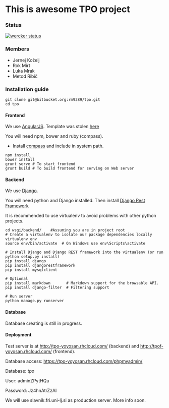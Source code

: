 # This is awesome TPO project #

### Status ###
[![wercker status](https://app.wercker.com/status/aeb20820488130dfb55a14330a7e056b/m "wercker
status")](https://app.wercker.com/project/bykey/aeb20820488130dfb55a14330a7e056b)
### Members ###
- Jernej Koželj
- Rok Mirt
- Luka Mrak
- Metod Ribič

### Installation guide ###

```shell
git clone git@bitbucket.org:rm9289/tpo.git
cd tpo
```
#### Frontend ####

We use [AngularJS](https://docs.angularjs.org/guide).
Template was stolen [here](https://almsaeedstudio.com/themes/AdminLTE/index2.html)

You will need npm, bower and ruby (compass).

- Install [compass](http://compass-style.org/install) and include in system path.

```shell
npm install
bower install
grunt serve	# To start frontend
grunt build # To build frontend for serving on Web server
```
#### Backend ####

We use [Django](http://www.django-rest-framework.org/).

You will need python and Django installed. Then install [Django Rest
Framework](http://www.django-rest-framework.org/#installation)

It is recommended to use virtualenv to avoid problems with other python projects.

```shell
cd wsgi/backend/	#Assuming you are in project root
# Create a virtualenv to isolate our package dependencies locally
virtualenv env
source env/bin/activate  # On Windows use env\Scripts\activate

# Install Django and Django REST framework into the virtualenv (or run python setup.py install)
pip install django
pip install djangorestframework
pip install mysqlclient

# Optional
pip install markdown       # Markdown support for the browsable API.
pip install django-filter  # Filtering support

# Run server
python manage.py runserver
```

#### Database ####

Database creating is still in progress.

#### Deployment ####
Test server is at http://tpo-yoyosan.rhcloud.com/ (backend) and http://tpof-yoyosan.rhcloud.com/
(frontend).

Database access: https://tpo-yoyosan.rhcloud.com/phpmyadmin/

Database: *tpo*

User: adminZPytHQu

Password: Jz4hnAtrZzAI 

We will use slavnik.fri.uni-lj.si as production server. More info soon.
